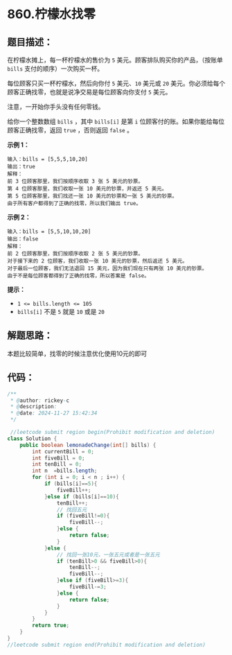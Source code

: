 # 860.柠檬水找零

## 题目描述：

在柠檬水摊上，每一杯柠檬水的售价为 `5` 美元。顾客排队购买你的产品，（按账单 `bills` 支付的顺序）一次购买一杯。

每位顾客只买一杯柠檬水，然后向你付 `5` 美元、`10` 美元或 `20` 美元。你必须给每个顾客正确找零，也就是说净交易是每位顾客向你支付 `5` 美元。

注意，一开始你手头没有任何零钱。

给你一个整数数组 `bills` ，其中 `bills[i]` 是第 `i` 位顾客付的账。如果你能给每位顾客正确找零，返回 `true` ，否则返回 `false` 。

 

**示例 1：**

```
输入：bills = [5,5,5,10,20]
输出：true
解释：
前 3 位顾客那里，我们按顺序收取 3 张 5 美元的钞票。
第 4 位顾客那里，我们收取一张 10 美元的钞票，并返还 5 美元。
第 5 位顾客那里，我们找还一张 10 美元的钞票和一张 5 美元的钞票。
由于所有客户都得到了正确的找零，所以我们输出 true。
```

**示例 2：**

```
输入：bills = [5,5,10,10,20]
输出：false
解释：
前 2 位顾客那里，我们按顺序收取 2 张 5 美元的钞票。
对于接下来的 2 位顾客，我们收取一张 10 美元的钞票，然后返还 5 美元。
对于最后一位顾客，我们无法退回 15 美元，因为我们现在只有两张 10 美元的钞票。
由于不是每位顾客都得到了正确的找零，所以答案是 false。
```

 

**提示：**

+ `1 <= bills.length <= 105`
+ `bills[i]` 不是 `5` 就是 `10` 或是 `20` 

## 解题思路：

本题比较简单，找零的时候注意优化使用10元的即可

## 代码：

```java
/**
 * @author: rickey-c
 * @description:  
 * @date: 2024-11-27 15:42:34
 */

 //leetcode submit region begin(Prohibit modification and deletion)
class Solution {
    public boolean lemonadeChange(int[] bills) {
        int currentBill = 0;
        int fiveBill = 0;
        int tenBill = 0;
        int n  =bills.length;
        for (int i = 0; i < n ; i++) {
            if (bills[i]==5){
                fiveBill++;
            }else if (bills[i]==10){
                tenBill++;
                // 找回五元
                if (fiveBill!=0){
                    fiveBill--;
                }else {
                    return false;
                }
            }else {
                // 找回一张10元，一张五元或者是一张五元
                if (tenBill>0 && fiveBill>0){
                    tenBill--;
                    fiveBill--;
                }else if (fiveBill>=3){
                    fiveBill-=3;
                }else {
                    return false;
                }
            }
        }
        return true;
    }
}
//leetcode submit region end(Prohibit modification and deletion)

```

